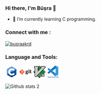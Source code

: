 ### Hi there, I'm Büşra 👋

- 🌱 I’m currently learning C programming.


### Connect with me :
<p align="left">
<a href= "https://www.linkedin.com/in/busranurkaradeniz/"
target="blank"><img align="center"
src="https://unpkg.com/simple-icons@v6/icons/linkedin.svg"
                    alt="busraakrd" height="30" width="30" /></a>
  
 ### Language and Tools:
  <img 
       alt="C" width="40" height="40" src="https://raw.githubusercontent.com/github/explore/f3e22f0dca2be955676bc70d6214b95b13354ee8/topics/c/c.png" />
<img 
     alt="git" width="40" height="40" src="https://github.com/devicons/devicon/blob/master/icons/git/git-original-wordmark.svg" />
<img
     alt="git" width="40" height="40" src="https://raw.githubusercontent.com/github/explore/80688e429a7d4ef2fca1e82350fe8e3517d3494d/topics/vim/vim.png" />
 <img
     alt="git" width="40" height="40" src="https://github.com/devicons/devicon/blob/master/icons/vscode/vscode-original-wordmark.svg" />

  
  
  ![Github stats 2](https://github-readme-stats.vercel.app/api?username=busraakrd&show_icons=true&theme=cobalt)
